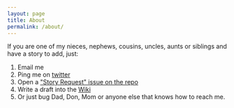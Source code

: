 ```yaml
---
layout: page
title: About
permalink: /about/
---
```


If you are one of my nieces, nephews, cousins, uncles, aunts or siblings and have a story to add, just:

1. Email me
1. Ping me on [twitter](https://www.twitter.com/dkbriand)
2. Open a ["Story Request" issue on the repo](https://github.com/ourstories/ourstories.github.io/issues/new)
3. Write a draft into the [Wiki](https://github.com/ourstories/ourstories.github.io/wiki)
4. Or just bug Dad, Don, Mom or anyone else that knows how to reach me.